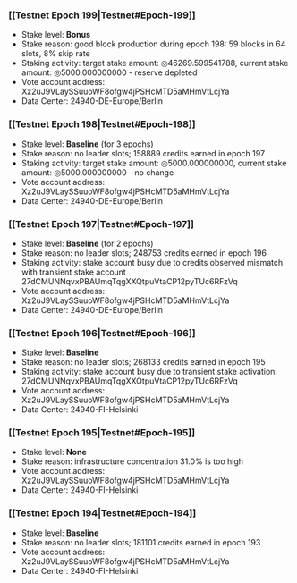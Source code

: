 ### [[Testnet Epoch 199|Testnet#Epoch-199]]
* Stake level: **Bonus**
* Stake reason: good block production during epoch 198: 59 blocks in 64 slots, 8% skip rate
* Staking activity: target stake amount: ◎46269.599541788, current stake amount: ◎5000.000000000 - reserve depleted
* Vote account address: Xz2uJ9VLaySSuuoWF8ofgw4jPSHcMTD5aMHmVtLcjYa
* Data Center: 24940-DE-Europe/Berlin
### [[Testnet Epoch 198|Testnet#Epoch-198]]
* Stake level: **Baseline** (for 3 epochs)
* Stake reason: no leader slots; 158889 credits earned in epoch 197
* Staking activity: target stake amount: ◎5000.000000000, current stake amount: ◎5000.000000000 - no change
* Vote account address: Xz2uJ9VLaySSuuoWF8ofgw4jPSHcMTD5aMHmVtLcjYa
* Data Center: 24940-DE-Europe/Berlin
### [[Testnet Epoch 197|Testnet#Epoch-197]]
* Stake level: **Baseline** (for 2 epochs)
* Stake reason: no leader slots; 248753 credits earned in epoch 196
* Staking activity: stake account busy due to credits observed mismatch with transient stake account 27dCMUNNqvxPBAUmqTqgXXQtpuVtaCP12pyTUc6RFzVq
* Vote account address: Xz2uJ9VLaySSuuoWF8ofgw4jPSHcMTD5aMHmVtLcjYa
* Data Center: 24940-DE-Europe/Berlin
### [[Testnet Epoch 196|Testnet#Epoch-196]]
* Stake level: **Baseline**
* Stake reason: no leader slots; 268133 credits earned in epoch 195
* Staking activity: stake account busy due to transient stake activation: 27dCMUNNqvxPBAUmqTqgXXQtpuVtaCP12pyTUc6RFzVq
* Vote account address: Xz2uJ9VLaySSuuoWF8ofgw4jPSHcMTD5aMHmVtLcjYa
* Data Center: 24940-FI-Helsinki
### [[Testnet Epoch 195|Testnet#Epoch-195]]
* Stake level: **None**
* Stake reason: infrastructure concentration 31.0% is too high
* Vote account address: Xz2uJ9VLaySSuuoWF8ofgw4jPSHcMTD5aMHmVtLcjYa
* Data Center: 24940-FI-Helsinki
### [[Testnet Epoch 194|Testnet#Epoch-194]]
* Stake level: **Baseline**
* Stake reason: no leader slots; 181101 credits earned in epoch 193
* Vote account address: Xz2uJ9VLaySSuuoWF8ofgw4jPSHcMTD5aMHmVtLcjYa
* Data Center: 24940-FI-Helsinki